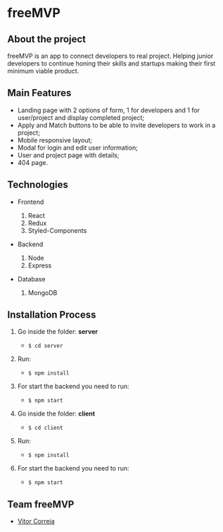 # freeMVP

## About the project
freeMVP is an app to connect developers to real project. Helping junior developers to continue honing their skills and startups making their first minimum viable product.

## Main Features

- Landing page with 2 options of form, 1 for developers and 1 for user/project and display completed project;
- Apply and Match buttons to be able to invite developers to work in a project;
- Mobile responsive layout;
- Modal for login and edit user information;
- User and project page with details;
- 404 page.
 

## Technologies

- Frontend
    1. React
    2. Redux
    3. Styled-Components

- Backend
    1. Node
    2. Express

- Database
    1. MongoDB


## Installation Process

1. Go inside the folder: __server__
    * `$ cd server`

2. Run: 
    * `$ npm install`

3. For start the backend you need to run:
    * `$ npm start`

4. Go inside the folder: __client__
    * `$ cd client`

5. Run: 
    * `$ npm install`

6. For start the backend you need to run:
    * `$ npm start`


## Team freeMVP

* [Vitor Correia](https://www.linkedin.com/in/vitor-correia/)